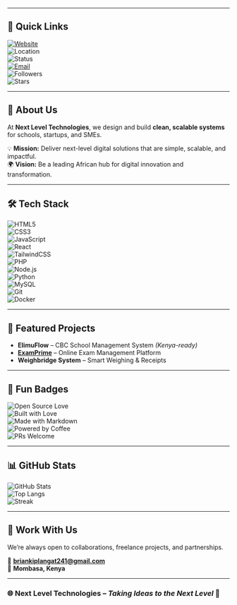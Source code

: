 
---

## 🔖 Quick Links  
[![Website](https://img.shields.io/badge/Website-examprime.kesug.com-informational?logo=google-chrome)](https://examprime.kesug.com)  
![Location](https://img.shields.io/badge/Mombasa-Kenya-blue)  
![Status](https://img.shields.io/badge/Open%20to%20Collaboration-Yes-success)  
[![Email](https://img.shields.io/badge/Email-briankiplangat241%40gmail.com-red?logo=gmail)](mailto:briankiplangat241@gmail.com)  
![Followers](https://img.shields.io/github/followers/Mwanaumewakenya?style=social)  
![Stars](https://img.shields.io/github/stars/Mwanaumewakenya?affiliations=OWNER%2CCOLLABORATOR&style=social)  

---

## 🌟 About Us  
At **Next Level Technologies**, we design and build **clean, scalable systems** for schools, startups, and SMEs.  

💡 **Mission:** Deliver next-level digital solutions that are simple, scalable, and impactful.  
🌍 **Vision:** Be a leading African hub for digital innovation and transformation.  

---

## 🛠️ Tech Stack  
![HTML5](https://img.shields.io/badge/HTML5-–-orange?logo=html5)  
![CSS3](https://img.shields.io/badge/CSS3-–-blue?logo=css3)  
![JavaScript](https://img.shields.io/badge/JavaScript-–-yellow?logo=javascript)  
![React](https://img.shields.io/badge/React-–-lightgrey?logo=react)  
![TailwindCSS](https://img.shields.io/badge/Tailwind-–-06B6D4?logo=tailwindcss&logoColor=white)  
![PHP](https://img.shields.io/badge/PHP-–-777BB4?logo=php&logoColor=white)  
![Node.js](https://img.shields.io/badge/Node.js-–-339933?logo=nodedotjs&logoColor=white)  
![Python](https://img.shields.io/badge/Python-–-3776AB?logo=python&logoColor=white)  
![MySQL](https://img.shields.io/badge/MySQL-–-4479A1?logo=mysql&logoColor=white)  
![Git](https://img.shields.io/badge/Git-–-F05032?logo=git&logoColor=white)  
![Docker](https://img.shields.io/badge/Docker-–-2496ED?logo=docker&logoColor=white)  

---

## 📌 Featured Projects  
- **ElimuFlow** – CBC School Management System *(Kenya-ready)*  
- **[ExamPrime](https://examprime.kesug.com)** – Online Exam Management Platform  
- **Weighbridge System** – Smart Weighing & Receipts  

---

## 🔖 Fun Badges  
![Open Source Love](https://badges.frapsoft.com/os/v2/open-source.svg?v=103)  
![Built with Love](https://forthebadge.com/images/badges/built-with-love.svg)  
![Made with Markdown](https://forthebadge.com/images/badges/made-with-markdown.svg)  
![Powered by Coffee](https://forthebadge.com/images/badges/powered-by-coffee.svg)  
![PRs Welcome](https://img.shields.io/badge/PRs-welcome-brightgreen.svg?style=flat-square)  

---

## 📊 GitHub Stats  
![GitHub Stats](https://github-readme-stats.vercel.app/api?username=Mwanaumewakenya&show_icons=true&rank_icon=github&theme=tokyonight&cache_seconds=7200)  
![Top Langs](https://github-readme-stats.vercel.app/api/top-langs/?username=Mwanaumewakenya&layout=compact&theme=tokyonight&cache_seconds=7200)  
![Streak](https://streak-stats.demolab.com?user=Mwanaumewakenya&theme=tokyonight&cache_seconds=7200)  

---

## 🤝 Work With Us  
We’re always open to collaborations, freelance projects, and partnerships.  

📧 **briankiplangat241@gmail.com**  
📍 **Mombasa, Kenya**  

---

### 🌐 Next Level Technologies – *Taking Ideas to the Next Level* 🚀